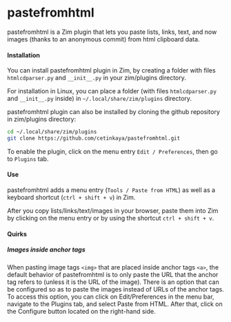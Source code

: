pastefromhtml
=============

pastefromhtml is a Zim plugin that lets you paste lists, links, text, and now images (thanks to an anonymous commit) from html clipboard data. 

#### Installation

You can install pastefromhtml plugin in Zim, by creating a folder with files `htmlcdparser.py` and `__init__.py` in your zim/plugins directory. 

For installation in Linux, you can place a folder (with files `htmlcdparser.py` and `__init__.py` inside) in  `~/.local/share/zim/plugins` directory.

pastefromhtml plugin can also be installed by cloning the github repository in zim/plugins directory: 

```sh
cd ~/.local/share/zim/plugins
git clone https://github.com/cetinkaya/pastefromhtml.git
```

To enable the plugin, click on the menu entry `Edit / Preferences`, then go to `Plugins` tab. 


#### Use

pastefromhtml adds a menu entry (`Tools / Paste from HTML`) as well as a keyboard shortcut (`ctrl + shift + v`) in Zim. 

After you copy lists/links/text/images in your browser, paste them into Zim by clicking on the menu entry or by using the shortcut `ctrl + shift + v`.


#### Quirks

##### Images inside anchor tags

When pasting image tags `<img>` that are placed inside anchor tags `<a>`, the default behavior of pastefromhtml is to only paste the URL that the anchor tag refers to (unless it is the URL of the image). There is an option that can be configured so as to paste the images instead of URLs of the anchor tags. To access this option, you can click on Edit/Preferences in the menu bar, navigate to the Plugins tab, and select Paste from HTML. After that, click on the Configure button located on the right-hand side.
